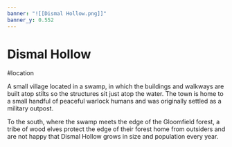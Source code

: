 ```yaml
---
banner: "![[Dismal Hollow.png]]"
banner_y: 0.552
---
```

# Dismal Hollow
#location 

A small village located in a swamp, in which the buildings and walkways are built atop stilts so the structures sit just atop the water. The town is home to a small handful of peaceful warlock humans and was originally settled as a military outpost. 
  

To the south, where the swamp meets the edge of the Gloomfield forest, a tribe of wood elves protect the edge of their forest home from outsiders and are not happy that Dismal Hollow grows in size and population every year. 

